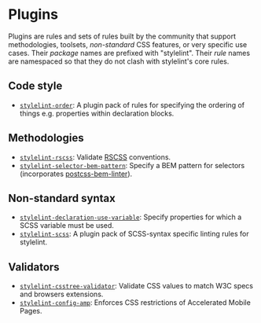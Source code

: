 # Plugins

Plugins are rules and sets of rules built by the community that support methodologies, toolsets, *non-standard* CSS features, or very specific use cases. Their *package* names are prefixed with "stylelint". Their *rule* names are namespaced so that they do not clash with stylelint's core rules.

## Code style

-   [`stylelint-order`](https://github.com/hudochenkov/stylelint-order): A plugin pack of rules for specifying the ordering of things e.g. properties within declaration blocks.

## Methodologies

-   [`stylelint-rscss`](https://github.com/rstacruz/stylelint-rscss): Validate [RSCSS](http://rscss.io) conventions.
-   [`stylelint-selector-bem-pattern`](https://github.com/davidtheclark/stylelint-selector-bem-pattern): Specify a BEM pattern for selectors (incorporates [postcss-bem-linter](https://github.com/postcss/postcss-bem-linter)).

## Non-standard syntax

-   [`stylelint-declaration-use-variable`](https://github.com/sh-waqar/stylelint-declaration-use-variable): Specify properties for which a SCSS variable must be used.
-   [`stylelint-scss`](https://github.com/kristerkari/stylelint-scss): A plugin pack of SCSS-syntax specific linting rules for stylelint.

## Validators

-   [`stylelint-csstree-validator`](https://github.com/csstree/stylelint-validator): Validate CSS values to match W3C specs and browsers extensions.
-   [`stylelint-config-amp`](https://github.com/tinovyatkin/stylelint-config-amp): Enforces CSS restrictions of Accelerated Mobile Pages.
